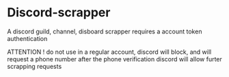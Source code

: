 # Discord-scrapper
A discord guild, channel, disboard scrapper
requires a account token authentication

ATTENTION !
do not use in a regular account, discord will block, and will request a phone number
after the phone verification discord will allow furter scrapping requests
